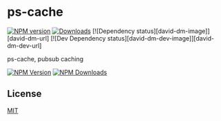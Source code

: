 # ps-cache

[![NPM version][npm-image]][npm-url] [![Downloads][downloads-image]][npm-url] [![Dependency status][david-dm-image]][david-dm-url] [![Dev Dependency status][david-dm-dev-image]][david-dm-dev-url]

ps-cache, pubsub caching

[![NPM Version][npm-image]][npm-url]
[![NPM Downloads][downloads-image]][downloads-url]



[npm-image]: https://img.shields.io/npm/v/piece.svg
[npm-url]: https://npmjs.org/package/piece
[downloads-url]: https://npmjs.org/package/piece
[downloads-image]: https://img.shields.io/npm/dm/piece.svg


## License

[MIT](LICENSE.md)
